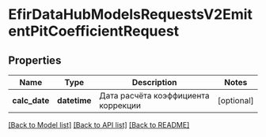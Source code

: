# EfirDataHubModelsRequestsV2EmitentPitCoefficientRequest

## Properties
Name | Type | Description | Notes
------------ | ------------- | ------------- | -------------
**calc_date** | **datetime** | Дата расчёта коэффициента коррекции | [optional] 

[[Back to Model list]](../README.md#documentation-for-models) [[Back to API list]](../README.md#documentation-for-api-endpoints) [[Back to README]](../README.md)

